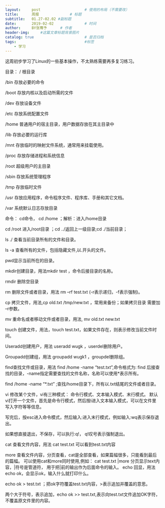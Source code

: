 ```yaml
---
layout:     post   				    # 使用的布局（不需要改）
title:      周报 				# 标题 
subtitle:   01.27-02.02 #副标题
date:       2019-02-02 				# 时间
author:     BY张骞予      # 作者
header-img:  	#这篇文章标题背景图片
catalog: true 						# 是否归档
tags:								#标签
    - 学习
---
```


这周初步学习了Linux的一些基本操作，不太熟练需要再多复习练习。

目录：
/ 根目录 

/bin 存放必要的命令 

/boot 存放内核以及启动所需的文件

/dev 存放设备文件 

/etc 存放系统配置文件 

/home 普通用户的宿主目录，用户数据存放在其主目录中 

/lib 存放必要的运行库 

/mnt 存放临时的映射文件系统，通常用来挂载使用。

 /proc 存放存储进程和系统信息 
 
/root 超级用户的主目录 

/sbin 存放系统管理程序 

/tmp 存放临时文件

/usr 存放应用程序，命令程序文件、程序库、手册和其它文档。

/var 系统默认日志存放目录




命令：
cd命令， cd  /home  ；解析：进入/home目录

cd /root 进入/root目录 ；cd ../返回上一级目录;cd  ./当前目录；

ls  ./ 查看当前目录所有的文件和目录。

ls  -a 查看所有的文件，包括隐藏文件,以.开头的文件。
 
pwd显示当前所在的目录。

mkdir创建目录，用法mkdir  test ，命令后接目录的名称。

rmdir 删除空目录

rm 删除文件或者目录，用法 rm –rf  test.txt (-r表示递归，-f表示强制)。

cp 拷贝文件，用法,cp  old.txt  /tmp/new.txt ，常用来备份；如果拷贝目录
需要加 –r参数。
 
mv 重命名或者移动文件或者目录，用法, mv old.txt new.txt

touch 创建文件，用法，touch test.txt，如果文件存在，则表示修改当前文件时间。

Useradd创建用户，用法 useradd wugk ，userdel删除用户。

Groupadd创建组，用法 groupadd wugk1 ，groupdel删除组。
 
find查找文件或目录，用法 find  /home  -name  “test.txt”,命令格式为:
find 后接查找的目录，-name指定需要查找的文件名称，名称可以使用*表示所有。

find  /home  -name  “*.txt” ;查找/home目录下，所有以.txt结尾的文件或者目录。

vi 修改某个文件，vi有三种模式：
命令行模式、文本输入模式、末行模式。
默认vi打开一个文件，首先是命令行模式，然后按i进入文本输入模式，可以在文件里写入字符等等信息。

写完后，按esc进入命令模式，然后输入:进入末行模式，例如输入:wq表示保存退出。

如果想直接退出，不保存，可以执行:q!， q!叹号表示强制退出。

cat 查看文件内容，用法 cat test.txt 可以看到test.txt内容

more 查看文件内容，分页查看，cat是全部查看，如果篇幅很多，只能看到最后的篇幅。
可以使用cat和more同时使用,例如： cat  test.txt |more 分页显示text内容，|符号是管道符，
用于把|前的输出作为后面命令的输入。
echo 回显，用法 echo ok，会显示ok，输入什么就打印什么。

echo  ok  > test.txt ；把ok字符覆盖test.txt内容，>表示追加并覆盖的意思。

两个大于符号，表示追加，echo ok >> test.txt,表示向test.txt文件追加OK字符，不覆盖原文件里的内容。
